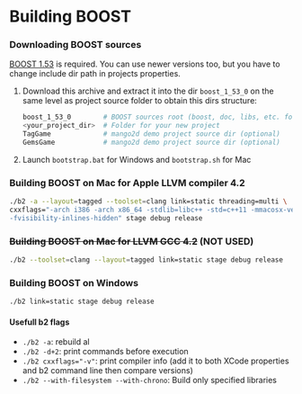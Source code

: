 # Building BOOST

### Downloading BOOST sources
[BOOST 1.53](http://sourceforge.net/projects/boost/files/boost/1.53.0/) is required. You can use newer versions too, 
but you have to change include dir path in projects properties.

1. Download this archive and extract it into the dir `boost_1_53_0` on the same level as project source folder to 
   obtain this dirs structure:

   ```bash
   boost_1_53_0        # BOOST sources root (boost, doc, libs, etc. folders)
   <your_project_dir>  # Folder for your new project
   TagGame             # mango2d demo project source dir (optional) 
   GemsGame            # mango2d demo project source dir (optional)
   ```

2. Launch `bootstrap.bat` for Windows and `bootstrap.sh` for Mac
 
### Building BOOST on Mac for Apple LLVM compiler 4.2
```bash
./b2 -a --layout=tagged --toolset=clang link=static threading=multi \
cxxflags="-arch i386 -arch x86_64 -stdlib=libc++ -std=c++11 -mmacosx-version-min=10.7 \
-fvisibility-inlines-hidden" stage debug release
```

### ~~Building BOOST on Mac for LLVM GCC 4.2~~ (NOT USED)
```bash
./b2 --toolset=clang --layout=tagged link=static stage debug release
```

### Building BOOST on Windows
```bash
./b2 link=static stage debug release
```

#### Usefull b2 flags
* `./b2 -a`: rebuild al
* `./b2 -d+2`: print commands before execution
* `./b2 cxxflags="-v"`: print compiler info (add it to both XCode properties and b2 command line then compare versions)
* `./b2 --with-filesystem --with-chrono`: Build only specified libraries
